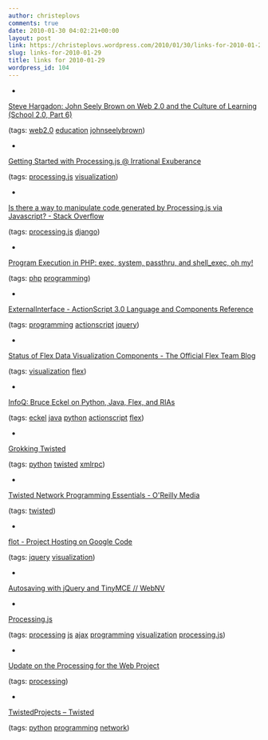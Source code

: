 ```yaml
---
author: christeplovs
comments: true
date: 2010-01-30 04:02:21+00:00
layout: post
link: https://christeplovs.wordpress.com/2010/01/30/links-for-2010-01-29/
slug: links-for-2010-01-29
title: links for 2010-01-29
wordpress_id: 104
---
```


  * 
                

[Steve Hargadon: John Seely Brown on Web 2.0 and the Culture of Learning (School 2.0, Part 6)](http://www.stevehargadon.com/2007/01/john-seely-brown-on-web-20-and-culture.html)


                
                

(tags: [web2.0](http://delicious.com/cteplovs/web2.0) [education](http://delicious.com/cteplovs/education) [johnseelybrown](http://delicious.com/cteplovs/johnseelybrown))


            
  * 
                

[Getting Started with Processing.js @ Irrational Exuberance](http://lethain.com/entry/2008/may/10/getting-started-with-processing-js/)


                
                

(tags: [processing.js](http://delicious.com/cteplovs/processing.js) [visualization](http://delicious.com/cteplovs/visualization))


            
  * 
                

[Is there a way to manipulate code generated by Processing.js via Javascript? - Stack Overflow](http://stackoverflow.com/questions/837294/is-there-a-way-to-manipulate-code-generated-by-processing-js-via-javascript)


                
                

(tags: [processing.js](http://delicious.com/cteplovs/processing.js) [django](http://delicious.com/cteplovs/django))


            
  * 
                

[Program Execution in PHP: exec, system, passthru, and shell_exec, oh my!](http://www.chipmunkninja.com/Program-Execution-in-PHP:-exec-m@)


                
                

(tags: [php](http://delicious.com/cteplovs/php) [programming](http://delicious.com/cteplovs/programming))


            
  * 
                

[ExternalInterface - ActionScript 3.0 Language and Components Reference](http://livedocs.adobe.com/flash/9.0/ActionScriptLangRefV3/flash/external/ExternalInterface.html)


                
                

(tags: [programming](http://delicious.com/cteplovs/programming) [actionscript](http://delicious.com/cteplovs/actionscript) [jquery](http://delicious.com/cteplovs/jquery))


            
  * 
                

[Status of Flex Data Visualization Components - The Official Flex Team Blog](http://blogs.adobe.com/flex/archives/2009/08/status_of_flex_data_visualizat.html)


                
                

(tags: [visualization](http://delicious.com/cteplovs/visualization) [flex](http://delicious.com/cteplovs/flex))


            
  * 
                

[InfoQ: Bruce Eckel on Python, Java, Flex, and RIAs](http://www.infoq.com/news/2009/05/bruce-eckel)


                
                

(tags: [eckel](http://delicious.com/cteplovs/eckel) [java](http://delicious.com/cteplovs/java) [python](http://delicious.com/cteplovs/python) [actionscript](http://delicious.com/cteplovs/actionscript) [flex](http://delicious.com/cteplovs/flex))


            
  * 
                

[Grokking Twisted](http://www.artima.com/weblogs/viewpost.jsp?thread=156396)


                
                

(tags: [python](http://delicious.com/cteplovs/python) [twisted](http://delicious.com/cteplovs/twisted) [xmlrpc](http://delicious.com/cteplovs/xmlrpc))


            
  * 
                

[Twisted Network Programming Essentials            - O'Reilly Media](http://oreilly.com/catalog/9780596100322)


                
                

(tags: [twisted](http://delicious.com/cteplovs/twisted))


            
  * 
                

[flot -  Project Hosting on Google Code](http://code.google.com/p/flot/)


                
                

(tags: [jquery](http://delicious.com/cteplovs/jquery) [visualization](http://delicious.com/cteplovs/visualization))


            
  * 
                

[Autosaving with jQuery and TinyMCE // WebNV](http://webnv.net/articles/autosaving-with-jquery-and-tinymce)


                
                
            
  * 
                

[Processing.js](http://processingjs.org/)


                
                

(tags: [processing](http://delicious.com/cteplovs/processing) [js](http://delicious.com/cteplovs/js) [ajax](http://delicious.com/cteplovs/ajax) [programming](http://delicious.com/cteplovs/programming) [visualization](http://delicious.com/cteplovs/visualization) [processing.js](http://delicious.com/cteplovs/processing.js))


            
  * 
                

[Update on the Processing for the Web Project](http://vocamus.net/dave/?p=910)


                
                

(tags: [processing](http://delicious.com/cteplovs/processing))


            
  * 
                

[TwistedProjects – Twisted](http://twistedmatrix.com/trac/wiki/TwistedProjects)


                
                

(tags: [python](http://delicious.com/cteplovs/python) [programming](http://delicious.com/cteplovs/programming) [network](http://delicious.com/cteplovs/network))


            
